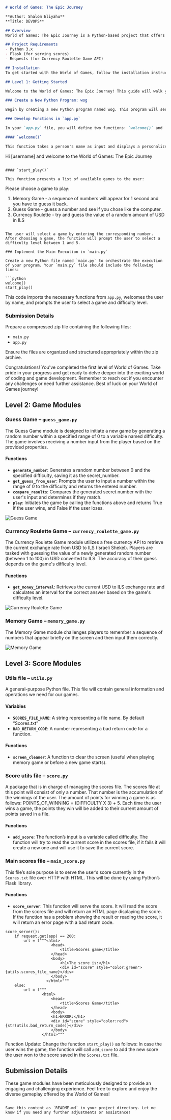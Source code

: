 ```markdown
# World of Games: The Epic Journey

**Author: Shalom Eliyahu**  
**Title: DEVOPS**

## Overview
World of Games: The Epic Journey is a Python-based project that offers a variety of fun and engaging games. The project is designed to help users learn Python through interactive gameplay. The games included are a Memory Game, Guess Game, and Currency Roulette. This project is useful for anyone looking to practice Python programming, especially in a game development context.

## Project Requirements
- Python 3.x
- Flask (for serving scores)
- Requests (for Currency Roulette Game API)

## Installation
To get started with the World of Games, follow the installation instructions provided in the ~[installation docs](docs/installation.md)~  

## Level 1: Getting Started

Welcome to the World of Games: The Epic Journey! This guide will walk you through the initial steps to set up and run your Python program. Please follow the instructions below to start your coding adventure.

### Create a New Python Program: wog

Begin by creating a new Python program named wog. This program will serve as the foundation for your World of Games project.

### Develop Functions in `app.py`

In your `app.py` file, you will define two functions: `welcome()` and `start_play()`.

#### `welcome()`

This function takes a person's name as input and displays a personalized welcome message in the following format:

```
Hi [username] and welcome to the World of Games: The Epic Journey
```

#### `start_play()`

This function presents a list of available games to the user:

```
Please choose a game to play:
1. Memory Game - a sequence of numbers will appear for 1 second and you have to guess it back.
2. Guess Game - guess a number and see if you chose like the computer.
3. Currency Roulette - try and guess the value of a random amount of USD in ILS
```

The user will select a game by entering the corresponding number. After choosing a game, the function will prompt the user to select a difficulty level between 1 and 5.

### Implement the Main Execution in `main.py`

Create a new Python file named `main.py` to orchestrate the execution of your program. Your `main.py` file should include the following lines:

```python
welcome()
start_play()
```

This code imports the necessary functions from `app.py`, welcomes the user by name, and prompts the user to select a game and difficulty level.

### Submission Details

Prepare a compressed zip file containing the following files:
- `main.py`
- `app.py`

Ensure the files are organized and structured appropriately within the zip archive.

Congratulations! You've completed the first level of World of Games. Take pride in your progress and get ready to delve deeper into the exciting world of coding and game development. Remember to reach out if you encounter any challenges or need further assistance. Best of luck on your World of Games journey!

## Level 2: Game Modules

### Guess Game – `guess_game.py`

The Guess Game module is designed to initiate a new game by generating a random number within a specified range of 0 to a variable named difficulty. The game involves receiving a number input from the player based on the provided properties.

#### Functions

- **`generate_number`**: Generates a random number between 0 and the specified difficulty, saving it as the secret_number.
- **`get_guess_from_user`**: Prompts the user to input a number within the range of 0 to the difficulty and returns the entered number.
- **`compare_results`**: Compares the generated secret number with the user's input and determines if they match.
- **`play`**: Initiates the game by calling the functions above and returns True if the user wins, and False if the user loses.

![Guess Game](https://t4.ftcdn.net/jpg/05/28/90/61/360_F_528906125_hIJGjopyvcymzICiHiwL1ne4kuMezhQn.jpg)

### Currency Roulette Game – `currency_roulette_game.py`

The Currency Roulette Game module utilizes a free currency API to retrieve the current exchange rate from USD to ILS (Israeli Shekel). Players are tasked with guessing the value of a newly generated random number (between 1 to 100) in USD converted to ILS. The accuracy of their guess depends on the game's difficulty level.

#### Functions

- **`get_money_interval`**: Retrieves the current USD to ILS exchange rate and calculates an interval for the correct answer based on the game's difficulty level.

![Currency Roulette Game](https://media.tenor.com/eFt5IXNkP-UAAAAM/you-think-i-dont-know-math-math.gif)

### Memory Game – `memory_game.py`

The Memory Game module challenges players to remember a sequence of numbers that appear briefly on the screen and then input them correctly.

![Memory Game](https://i.ytimg.com/vi/vfnyXiKZftc/maxresdefault.jpg)

## Level 3: Score Modules

### Utils file – `utils.py`

A general-purpose Python file. This file will contain general information and operations we need for our games.

#### Variables

- **`SCORES_FILE_NAME`**: A string representing a file name. By default “Scores.txt”
- **`BAD_RETURN_CODE`**: A number representing a bad return code for a function.

#### Functions

- **`screen_cleaner`**: A function to clear the screen (useful when playing memory game or before a new game starts).

### Score utils file – `score.py`

A package that is in charge of managing the scores file. The scores file at this point will consist of only a number. That number is the accumulation of the winnings of the user. The amount of points for winning a game is as follows: POINTS_OF_WINNING = (DIFFICULTY X 3) + 5. Each time the user wins a game, the points they win will be added to their current amount of points saved in a file.

#### Functions

- **`add_score`**: The function’s input is a variable called difficulty. The function will try to read the current score in the scores file, if it fails it will create a new one and will use it to save the current score.

### Main scores file – `main_score.py`

This file’s sole purpose is to serve the user’s score currently in the `Scores.txt` file over HTTP with HTML. This will be done by using Python’s Flask library.

#### Functions

- **`score_server`**: This function will serve the score. It will read the score from the scores file and will return an HTML page displaying the score. If the function has a problem showing the result or reading the score, it will return an error page with a bad return code.

```
score_server():
    if request.get(app) == 200:
        url = f"""<html>
                    <head>
                        <title>Scores game</title>
                    </head>
                    <body>
                        <h1>The score is:</h1>
                        <div id="score" style="color:green">{utils.scores_file_name}</div>
                    </body>
                  </html>"""
    else:
        url = f"""
                <html>
                    <head>
                        <title>Scores Game</title>
                    </head>
                    <body>
                    <h1>ERROR:</h1>
                    <div id="score" style="color:red">{str(utils.bad_return_code)}</div>
                    </body>
                </html>"""
```

Function Update:
Change the function `start_play()` as follows: In case the user wins the game, the function will call `add_score` to add the new score the user won to the score saved in the `Scores.txt` file.

## Submission Details

These game modules have been meticulously designed to provide an engaging and challenging experience. Feel free to explore and enjoy the diverse gameplay offered by the World of Games!
```

Save this content as `README.md` in your project directory. Let me know if you need any further adjustments or assistance!


